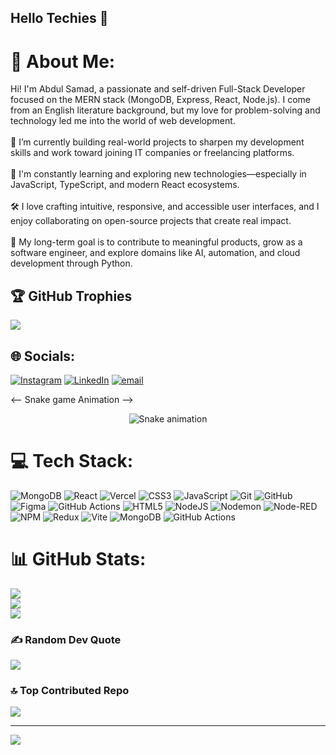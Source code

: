 ## Hello Techies 👋



# 💫 About Me:
Hi! I'm Abdul Samad, a passionate and self-driven Full-Stack Developer focused on the MERN stack (MongoDB, Express, React, Node.js). I come from an English literature background, but my love for problem-solving and technology led me into the world of web development.<br><br>🔭 I’m currently building real-world projects to sharpen my development skills and work toward joining IT companies or freelancing platforms.<br><br>🌱 I'm constantly learning and exploring new technologies—especially in JavaScript, TypeScript, and modern React ecosystems.<br><br>🛠️ I love crafting intuitive, responsive, and accessible user interfaces, and I enjoy collaborating on open-source projects that create real impact.<br><br>💼 My long-term goal is to contribute to meaningful products, grow as a software engineer, and explore domains like AI, automation, and cloud development through Python.


## 🏆 GitHub Trophies
![](https://github-profile-trophy.vercel.app/?username=Samad-VP&theme=highcontrast&no-frame=false&no-bg=true&margin-w=4)



## 🌐 Socials:
[![Instagram](https://img.shields.io/badge/Instagram-%23E4405F.svg?logo=Instagram&logoColor=white)](https://instagram.com/abdulsamad_dev) [![LinkedIn](https://img.shields.io/badge/LinkedIn-%230077B5.svg?logo=linkedin&logoColor=white)](https://linkedin.com/in/www.linkedin.com/in/abdul-samad-8536a2294) [![email](https://img.shields.io/badge/Email-D14836?logo=gmail&logoColor=white)](mailto:samadtharqawi@gmail.com) 

<--  Snake game Animation -->

<div align="center">
  <img src="https://profile-readme-generator.com/assets/snake.svg" alt="Snake animation" />
</div>


# 💻 Tech Stack:
![MongoDB](https://img.shields.io/badge/MongoDB-%234ea94b.svg?style=for-the-badge&logo=mongodb&logoColor=white) ![React](https://img.shields.io/badge/react-%2320232a.svg?style=for-the-badge&logo=react&logoColor=%2361DAFB) ![Vercel](https://img.shields.io/badge/vercel-%23000000.svg?style=for-the-badge&logo=vercel&logoColor=white) ![CSS3](https://img.shields.io/badge/css3-%231572B6.svg?style=for-the-badge&logo=css3&logoColor=white) ![JavaScript](https://img.shields.io/badge/javascript-%23323330.svg?style=for-the-badge&logo=javascript&logoColor=%23F7DF1E) ![Git](https://img.shields.io/badge/git-%23F05033.svg?style=for-the-badge&logo=git&logoColor=white) ![GitHub](https://img.shields.io/badge/github-%23121011.svg?style=for-the-badge&logo=github&logoColor=white) ![Figma](https://img.shields.io/badge/figma-%23F24E1E.svg?style=for-the-badge&logo=figma&logoColor=white) ![GitHub Actions](https://img.shields.io/badge/github%20actions-%232671E5.svg?style=for-the-badge&logo=githubactions&logoColor=white) ![HTML5](https://img.shields.io/badge/html5-%23E34F26.svg?style=for-the-badge&logo=html5&logoColor=white) ![NodeJS](https://img.shields.io/badge/node.js-6DA55F?style=for-the-badge&logo=node.js&logoColor=white) ![Nodemon](https://img.shields.io/badge/NODEMON-%23323330.svg?style=for-the-badge&logo=nodemon&logoColor=%BBDEAD) ![Node-RED](https://img.shields.io/badge/Node--RED-%238F0000.svg?style=for-the-badge&logo=node-red&logoColor=white) ![NPM](https://img.shields.io/badge/NPM-%23CB3837.svg?style=for-the-badge&logo=npm&logoColor=white) ![Redux](https://img.shields.io/badge/redux-%23593d88.svg?style=for-the-badge&logo=redux&logoColor=white) ![Vite](https://img.shields.io/badge/vite-%23646CFF.svg?style=for-the-badge&logo=vite&logoColor=white) ![MongoDB](https://img.shields.io/badge/MongoDB-%234ea94b.svg?style=for-the-badge&logo=mongodb&logoColor=white) ![GitHub Actions](https://img.shields.io/badge/github%20actions-%232671E5.svg?style=for-the-badge&logo=githubactions&logoColor=white)


# 📊 GitHub Stats:
![](https://github-readme-stats.vercel.app/api?username=Samad-VP&theme=highcontrast&hide_border=false&include_all_commits=true&count_private=true)<br/>
![](https://nirzak-streak-stats.vercel.app/?user=Samad-VP&theme=highcontrast&hide_border=false)<br/>
![](https://github-readme-stats.vercel.app/api/top-langs/?username=Samad-VP&theme=highcontrast&hide_border=false&include_all_commits=true&count_private=true&layout=compact)


### ✍️ Random Dev Quote
![](https://quotes-github-readme.vercel.app/api?type=horizontal&theme=radical)


### 🔝 Top Contributed Repo
![](https://github-contributor-stats.vercel.app/api?username=Samad-VP&limit=5&theme=highcontrast&combine_all_yearly_contributions=true)

---
[![](https://visitcount.itsvg.in/api?id=Samad-VP&icon=0&color=0)](https://visitcount.itsvg.in)

<!-- Proudly created with GPRM ( https://gprm.itsvg.in ) -->
